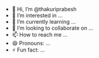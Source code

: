 - 👋 Hi, I’m @thakuriprabesh
- 👀 I’m interested in ...
- 🌱 I’m currently learning ...
- 💞️ I’m looking to collaborate on ...
- 📫 How to reach me ...
- 😄 Pronouns: ...
- ⚡ Fun fact: ...

<!---
thakuriprabesh/thakuriprabesh is a ✨ special ✨ repository because its `README.md` (this file) appears on your GitHub profile.
You can click the Preview link to take a look at your changes.
--->
